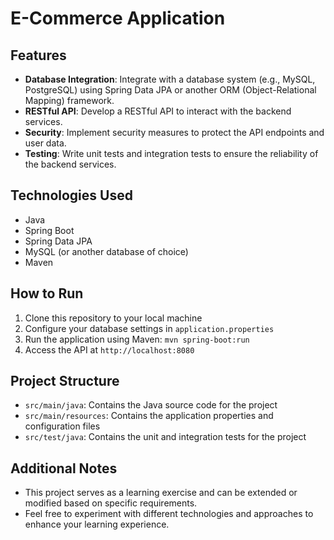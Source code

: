 # E-Commerce Application

## Features
- **Database Integration**: Integrate with a database system (e.g., MySQL, PostgreSQL) using Spring Data JPA or another ORM (Object-Relational Mapping) framework.
- **RESTful API**: Develop a RESTful API to interact with the backend services.
- **Security**: Implement security measures to protect the API endpoints and user data.
- **Testing**: Write unit tests and integration tests to ensure the reliability of the backend services.

## Technologies Used
- Java
- Spring Boot
- Spring Data JPA
- MySQL (or another database of choice)
- Maven

## How to Run
1. Clone this repository to your local machine
2. Configure your database settings in `application.properties`
3. Run the application using Maven: `mvn spring-boot:run`
4. Access the API at `http://localhost:8080`

## Project Structure
- `src/main/java`: Contains the Java source code for the project
- `src/main/resources`: Contains the application properties and configuration files
- `src/test/java`: Contains the unit and integration tests for the project

## Additional Notes
- This project serves as a learning exercise and can be extended or modified based on specific requirements.
- Feel free to experiment with different technologies and approaches to enhance your learning experience.


